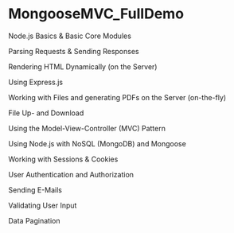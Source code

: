 # MongooseMVC_FullDemo

Node.js Basics & Basic Core Modules

Parsing Requests & Sending Responses

Rendering HTML Dynamically (on the Server)

Using Express.js

Working with Files and generating PDFs on the Server (on-the-fly)

File Up- and Download

Using the Model-View-Controller (MVC) Pattern

Using Node.js with NoSQL (MongoDB) and Mongoose

Working with Sessions & Cookies

User Authentication and Authorization

Sending E-Mails

Validating User Input

Data Pagination
